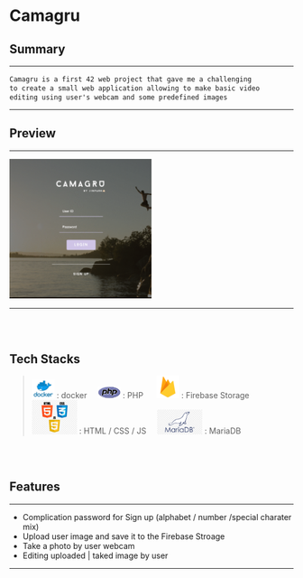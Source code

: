 <!-- @format -->

# Camagru

## Summary

---

    Camagru is a first 42 web project that gave me a challenging
    to create a small web application allowing to make basic video
    editing using user's webcam and some predefined images

---

## Preview

---

<img src="/markdown/preview.gif" alt="preview" width="50%" />

---

<br />
<br />

## Tech Stacks

> <img src="markdown/docker.png" alt="docker" width="40px" /> : docker &nbsp;&nbsp;&nbsp;&nbsp;<img src="markdown/php.png" alt="php" width="40px" /> : PHP &nbsp;&nbsp;&nbsp;&nbsp; <img src="markdown/firebase.png" alt="firebase" width="40px"> : Firebase Storage <br />  <img src="markdown/htmlCssJs.png" alt="htmlcssjs" width="80px"> : HTML / CSS / JS &nbsp;&nbsp;&nbsp;&nbsp;<img src="markdown/mariadb.png" alt="db" width="80px" /> : MariaDB

<br />
<br />

## Features

---

- Complication password for Sign up (alphabet / number /special charater mix)
- Upload user image and save it to the Firebase Stroage
- Take a photo by user webcam
- Editing uploaded | taked image by user

---
